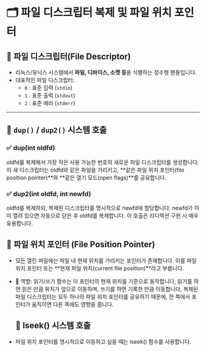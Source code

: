 # 🗂️ 파일 디스크립터 복제 및 파일 위치 포인터

## 📌 파일 디스크립터(File Descriptor)
- 리눅스/유닉스 시스템에서 **파일, 디바이스, 소켓 등**을 식별하는 정수형 핸들입니다.
- 대표적인 파일 디스크립터:
  - `0` : 표준 입력 (`stdin`)
  - `1` : 표준 출력 (`stdout`)
  - `2` : 표준 에러 (`stderr`)

---

## 🔁 `dup()` / `dup2()` 시스템 호출

### ✅ dup(int oldfd)
oldfd를 복제해서 가장 작은 사용 가능한 번호의 새로운 파일 디스크립터를 생성합니다.이 새 디스크립터는 oldfd와 같은 파일을 가리키고, **같은 파일 위치 포인터(file position pointer)**와 **같은 열기 모드(open flags)**를 공유합니다.

### ✅ dup2(int oldfd, int newfd)
oldfd를 복제하되, 복제된 디스크립터를 명시적으로 newfd에 할당합니다. newfd가 이미 열려 있으면 자동으로 닫은 후 oldfd를 복제합니다. 이 호출은 리디렉션 구현 시 매우 유용합니다.


## 📌 파일 위치 포인터 (File Position Pointer)
- 모든 열린 파일에는 파일 내 현재 위치를 가리키는 포인터가 존재합니다. 이를 파일 위치 포인터 또는 **현재 파일 위치(current file position)**라고 부릅니다.

- 🔹 역할: 읽기/쓰기 함수는 이 포인터의 현재 위치를 기준으로 동작합니다, 읽기를 하면 읽은 만큼 위치가 앞으로 이동하며, 쓰기를 하면 기록한 만큼 이동합니다, 복제된 파일 디스크립터는 모두 하나의 파일 위치 포인터를 공유하기 때문에, 한 쪽에서 포인터가 움직이면 다른 쪽에도 영향을 줍니다.
  

  ## 📌 lseek() 시스템 호출
- 파일 위치 포인터를 명시적으로 이동하고 싶을 때는 lseek() 함수를 사용합니다.
